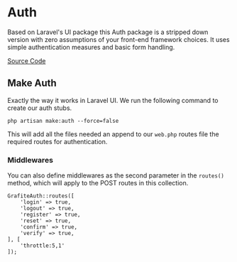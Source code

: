 # Auth

Based on Laravel's UI package this Auth package is a stripped down version with zero assumptions of your front-end framework choices. It uses simple authentication measures and basic form handling.

[Source Code](https://github.com/grafiteinc/auth)

## Make Auth

Exactly the way it works in Laravel UI. We run the following command to create our auth stubs.

```php-inline
php artisan make:auth --force=false
```

This will add all the files needed an append to our `web.php` routes file the required routes for authentication.

### Middlewares
You can also define middlewares as the second parameter in the `routes()` method, which will apply to the POST routes in this collection.

```
GrafiteAuth::routes([
    'login' => true,
    'logout' => true,
    'register' => true,
    'reset' => true,
    'confirm' => true,
    'verify' => true,
], [
    'throttle:5,1'
]);
```